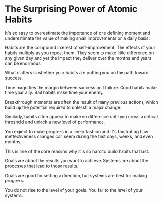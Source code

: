 # The Surprising Power of Atomic Habits

It's so easy to overestimate the importance of one defining moment and underestimate the value of making small improvements on a daily basis.

Habits are the compound interest of self-improvement. The effects of your habits multiply as you repeat them. They seem to make little difference on any given day and yet the impact they deliver over the months and years can be enormous.

What matters is whether your habits are putting you on the path toward success.

Time magnifies the margin between success and failure. Good habits make time your ally. Bad habits make time your enemy.

Breakthrough moments are often the result of many previous actions, which build up the potential required to unleash a major change.

Similarly, habits often appear to make no difference until you cross a critical threshold and unlock a new level of performance.

You expect to make progress in a linear fashion and it's frustrating how ineffectiveness changes can seem during the first days, weeks, and even months.

This is one of the core reasons why it is so hard to build habits that last.

Goals are about the results you want to achieve. Systems are about the processes that lead to those results.

Goals are good for setting a direction, but systems are best for making progress.

You do not rise to the level of your goals. You fall to the level of your systems.